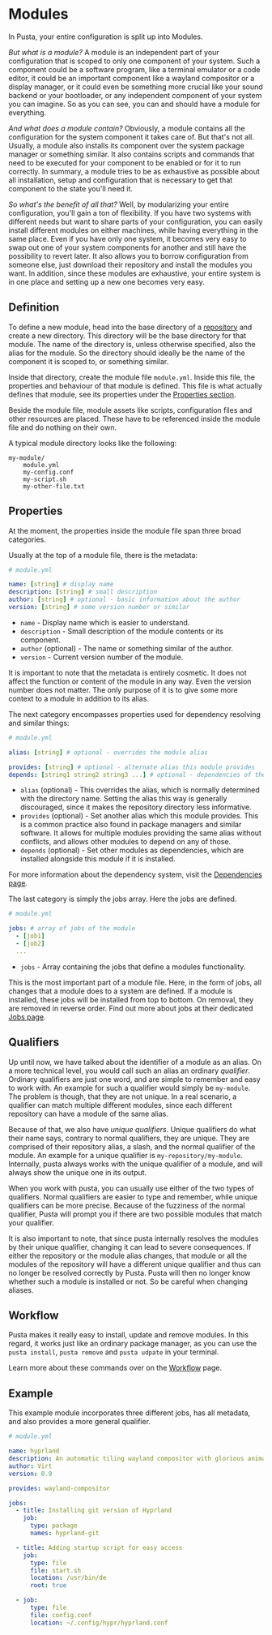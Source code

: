 # Modules
In Pusta, your entire configuration is split up into Modules. 

_But what is a module?_ A module is an independent part of your configuration that is scoped to only one component of your system. Such a component could be a software program, like a terminal emulator or a code editor, it could be an important component like a wayland compositor or a display manager, or it could even be something more crucial like your sound backend or your bootloader, or any independent component of your system you can imagine. So as you can see, you can and should have a module for everything. 

_And what does a module contain?_ Obviously, a module contains all the configuration for the system component it takes care of. But that's not all. Usually, a module also installs its component over the system package manager or something similar. It also contains scripts and commands that need to be executed for your component to be enabled or for it to run correctly. In summary, a module tries to be as exhaustive as possible about all installation, setup and configuration that is necessary to get that component to the state you'll need it.

_So what's the benefit of all that?_ Well, by modularizing your entire configuration, you'll gain a ton of flexibility. If you have two systems with different needs but want to share parts of your configuration, you can easily install different modules on either machines, while having everything in the same place. Even if you have only one system, it becomes very easy to swap out one of your system components for another and still have the possibility to revert later. It also allows you to borrow configuration from someone else, just download their repository and install the modules you want. In addition, since these modules are exhaustive, your entire system is in one place and setting up a new one becomes very easy.

## Definition
To define a new module, head into the base directory of a [repository](repository.md) and create a new directory. This directory will be the base directory for that module. The name of the directory is, unless otherwise specified, also the alias for the module. So the directory should ideally be the name of the component it is scoped to, or something similar.

Inside that directory, create the module file `module.yml`. Inside this file, the properties and behaviour of that module is defined. This file is what actually defines that module, see its properties under the [Properties section](#properties). 

Beside the module file, module assets like scripts, configuration files and other resources are placed. These have to be referenced inside the module file and do nothing on their own.

A typical module directory looks like the following:
```
my-module/
    module.yml
    my-config.conf
    my-script.sh
    my-other-file.txt
```
## Properties
At the moment, the properties inside the module file span three broad categories.

Usually at the top of a module file, there is the metadata:
```yml
# module.yml

name: [string] # display name
description: [string] # small description
author: [string] # optional - basic information about the author
version: [string] # some version number or similar
```
- `name` - Display name which is easier to understand.
- `description` - Small description of the module contents or its component.
- `author` (optional) - The name or something similar of the author.
- `version` - Current version number of the module.

It is important to note that the metadata is entirely cosmetic. It does not affect the function or content of the module in any way. Even the version number does not matter. The only purpose of it is to give some more context to a module in addition to its alias.

The next category encompasses properties used for dependency resolving and similar things:
```yml
# module.yml

alias: [string] # optional - overrides the module alias

provides: [string] # optional - alternate alias this module provides
depends: [string1 string2 string3 ...] # optional - dependencies of the module
```

- `alias` (optional) - This overrides the alias, which is normally determined with the directory name. Setting the alias this way is generally discouraged, since it makes the repository directory less informative.
- `provides` (optional) - Set another alias which this module provides. This is a common practice also found in package managers and similar software. It allows for multiple modules providing the same alias without conflicts, and allows other modules to depend on any of those.
- `depends` (optional) - Set other modules as dependencies, which are installed alongside this module if it is installed.

For more information about the dependency system, visit the [Dependencies page](dependencies.md).

The last category is simply the jobs array. Here the jobs are defined.
```yml
# module.yml

jobs: # array of jobs of the module
  - [job1]
  - [job2]
  ...
```
- `jobs` - Array containing the jobs that define a modules functionality.

This is the most important part of a module file. Here, in the form of jobs, all changes that a module does to a system are defined. If a module is installed, these jobs will be installed from top to bottom. On removal, they are removed in reverse order. Find out more about jobs at their dedicated [Jobs page](jobs.md).

## Qualifiers
Up until now, we have talked about the identifier of a module as an alias. On a more technical level, you would call such an alias an ordinary *qualifier*. Ordinary qualifiers are just one word, and are simple to remember and easy to work with. An example for such a qualifier would simply be `my-module`. The problem is though, that they are not unique. In a real scenario, a qualifier can match multiple different modules, since each different repository can have a module of the same alias.

Because of that, we also have *unique qualifiers*. Unique qualifiers do what their name says, contrary to normal qualifiers, they are unique. They are comprised of their repository alias, a slash, and the normal qualifier of the module. An example for a unique qualifier is `my-repository/my-module`. Internally, pusta always works with the unique qualifier of a module, and will always show the unique one in its output. 

When you work with pusta, you can usually use either of the two types of qualifiers. Normal qualifiers are easier to type and remember, while unique qualifiers can be more precise. Because of the fuzziness of the normal qualifier, Pusta will prompt you if there are two possible modules that match your qualifier.

It is also important to note, that since pusta internally resolves the modules by their unique qualifier, changing it can lead to severe consequences. If either the repository or the module alias changes, that module or all the modules of the repository will have a different unique qualifier and thus can no longer be resolved correctly by Pusta. Pusta will then no longer know whether such a module is installed or not. So be careful when changing aliases.

## Workflow
Pusta makes it really easy to install, update and remove modules. In this regard, it works just like an ordinary package manager, as you can use the `pusta install`, `pusta remove` and `pusta udpate` in your terminal.

Learn more about these commands over on the [Workflow](../working/workflow.md#modules) page.

## Example
This example module incorporates three different jobs, has all metadata, and also provides a more general qualifier.
```yml
# module.yml

name: hyprland
description: An automatic tiling wayland compositor with glorious animations
author: Virt
version: 0.9

provides: wayland-compositor

jobs:
  - title: Installing git version of Hyprland
    job:
      type: package
      names: hyprland-git

  - title: Adding startup script for easy access
    job:
      type: file
      file: start.sh
      location: /usr/bin/de
      root: true

  - job:
      type: file
      file: config.conf
      location: ~/.config/hypr/hyprland.conf
```